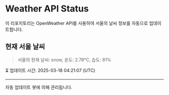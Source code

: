 
# Weather API Status

이 리포지토리는 OpenWeather API를 사용하여 서울의 날씨 정보를 자동으로 업데이트합니다.

## 현재 서울 날씨
> 서울의 현재 날씨: snow, 온도: 2.78°C, 습도: 81%

⏳ 업데이트 시간: 2025-03-18 04:21:07 (UTC)

---
자동 업데이트 봇에 의해 관리됩니다.
